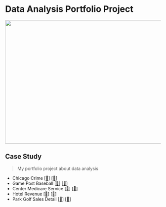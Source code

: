 # Data Analysis Portfolio Project
<img src="https://github.com/Bayunova28/Data_Analyst_Portfolio_Project/blob/main/cover.jpg" width="1000" height="400">

## Case Study
> My portfolio project about data analysis 
- Chicago Crime [[📂](https://github.com/Bayunova28/Data_Analyst_Portfolio_Project/tree/main/Chicago%20Crime)] [[📄](https://datastudio.google.com/u/0/reporting/df80ad96-6bac-4013-9a1e-5348b8c9a538/page/SgHrC)]
- Game Post Baseball [[📂](https://github.com/Bayunova28/Data_Analyst_Portfolio_Project/tree/main/Game%20Post%20Baseball)] [[📄](https://datastudio.google.com/u/0/reporting/cd72bf8d-3279-4f15-b2c8-1cb8149c6fce/page/t3MrC)]
- Center Medicare Service [[📂](https://github.com/Bayunova28/Data_Analyst_Portfolio_Project/tree/main/Center%20Medicare%20Service)] [[📄](https://datastudio.google.com/u/0/reporting/c6f39b60-13c2-47d0-9d2c-c0f40865e52b/page/18TrC)]
- Hotel Revenue [[📂](https://github.com/Bayunova28/Data_Analyst_Portfolio_Project/tree/main/Hotel%20Revenue)] [[📄](https://datastudio.google.com/reporting/a8ed9d58-fb9a-4016-a42d-3b56ae8ff00b)]
- Park Golf Sales Detail [[📂](https://github.com/Bayunova28/Data_Analyst_Portfolio_Project/tree/main/Park%20Golf%20Sales%20Detail)] [[📄](https://datastudio.google.com/reporting/8a102064-95d2-4fea-b0a1-4144b1b31e4c)]
